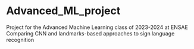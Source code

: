 # Advanced_ML_project

Project for the Advanced Machine Learning class of 2023-2024 at ENSAE 
Comparing CNN and landmarks-based approaches to sign language recognition